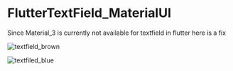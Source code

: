 # FlutterTextField_MaterialUI
Since Material_3 is currently not available for textfield in flutter here is a fix

![textfield_brown](https://user-images.githubusercontent.com/80157961/210616443-e07b007f-b6a4-4aa5-9007-56075eb41f5d.png)

![textfiled_blue](https://user-images.githubusercontent.com/80157961/210615813-de81e42f-eaa3-4691-9366-1a229f6bfc02.png)

